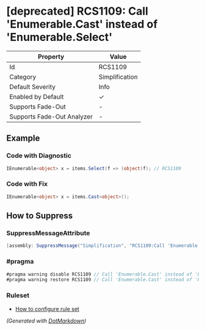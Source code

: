 # \[deprecated\] RCS1109: Call 'Enumerable\.Cast' instead of 'Enumerable\.Select'

| Property                    | Value          |
| --------------------------- | -------------- |
| Id                          | RCS1109        |
| Category                    | Simplification |
| Default Severity            | Info           |
| Enabled by Default          | &#x2713;       |
| Supports Fade\-Out          | \-             |
| Supports Fade\-Out Analyzer | \-             |

## Example

### Code with Diagnostic

```csharp
IEnumerable<object> x = items.Select(f => (object)f); // RCS1109
```

### Code with Fix

```csharp
IEnumerable<object> x = items.Cast<object>();
```

## How to Suppress

### SuppressMessageAttribute

```csharp
[assembly: SuppressMessage("Simplification", "RCS1109:Call 'Enumerable.Cast' instead of 'Enumerable.Select'.", Justification = "<Pending>")]
```

### \#pragma

```csharp
#pragma warning disable RCS1109 // Call 'Enumerable.Cast' instead of 'Enumerable.Select'.
#pragma warning restore RCS1109 // Call 'Enumerable.Cast' instead of 'Enumerable.Select'.
```

### Ruleset

* [How to configure rule set](../HowToConfigureAnalyzers.md)

*\(Generated with [DotMarkdown](http://github.com/JosefPihrt/DotMarkdown)\)*